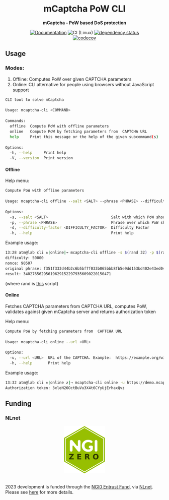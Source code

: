 <div align="center">
  <h1>mCaptcha PoW CLI</h1>
  <p>
    <strong>mCaptcha - PoW based DoS protection</strong>
  </p>

[![Documentation](https://img.shields.io/badge/docs-master-blue)](https://mcaptcha.github.io/mCaptcha/mcaptcha_cli/index.html)
![CI (Linux)](<https://github.com/mCaptcha/cli/workflows/CI%20(Linux)/badge.svg>)
[![dependency status](https://deps.rs/repo/github/mCaptcha/cli/status.svg)](https://deps.rs/repo/github/mCaptcha/cli)
<br />
[![codecov](https://codecov.io/gh/mCaptcha/cli/branch/master/graph/badge.svg)](https://codecov.io/gh/mCaptcha/cli)

</div>

## Usage

### Modes:

1. Offline: Computes PoW over given CAPTCHA parameters
2. Online: CLI alternative for people using browsers without JavaScript
   support

```bash
CLI tool to solve mCaptcha

Usage: mcaptcha-cli <COMMAND>

Commands:
  offline  Compute PoW with offline parameters
  online   Compute PoW by fetching parameters from  CAPTCHA URL
  help     Print this message or the help of the given subcommand(s)

Options:
  -h, --help     Print help
  -V, --version  Print version
```

#### Offline

Help menu:

```bash
Compute PoW with offline parameters

Usage: mcaptcha-cli offline --salt <SALT> --phrase <PHRASE> --difficulty-factor <DIFFICULTY_FACTOR>

Options:
  -s, --salt <SALT>                            Salt with which PoW should be computed
  -p, --phrase <PHRASE>                        Phrase over which PoW should be computed
  -d, --difficulty-factor <DIFFICULTY_FACTOR>  Difficulty Factor
  -h, --help                                   Print help
```

Example usage:

```bash
13:28 atm@lab cli ±|online|→ mcaptcha-cli offline -s $(rand 32) -p $(rand 32) -d 50000
difficulty: 50000
nonce: 90507
original phrase: f351f333d44b2c6b5bf7f033b065bbb8fb5e9dd153bd402e43ed04425f5a3859
result: 340276562956196291522979356090220150471
```

(where rand is
[this](https://github.com/realaravinth/dotfiles/blob/6fc6c87cc912e17488a35c0d3327ecf393221270/scripts/rand#L20)
script)

#### Online

Fetches CAPTCHA parameters from CAPTCHA URL, computes PoW, validates
against given mCaptcha server and returns authorization token

Help menu:

```bash
Compute PoW by fetching parameters from  CAPTCHA URL

Usage: mcaptcha-cli online --url <URL>

Options:
  -u, --url <URL>  URL of the CAPTCHA. Example:  https://example.org/widget?sitekey=foo
  -h, --help       Print help
```

Example usage:

```bash
13:32 atm@lab cli ±|online ✗|→ mcaptcha-cli online -u https://demo.mcaptcha.org/widget?sitekey=pHy0AktWyOKuxZDzFfoaewncWecCHo23
Authorization token: 3xleN26OctBuVu3X4t6CYyUjErhaxQvz
```

## Funding

### NLnet

<div align="center">
	<img
		height="150px"
		alt="NLnet NGIZero logo"
		src="./docs/third-party/NGIZero-green.hex.svg"
	/>
</div>

<br />

2023 development is funded through the [NGI0 Entrust
Fund](https://nlnet.nl/entrust), via [NLnet](https://nlnet.nl/). Please
see [here](https://nlnet.nl/project/mCaptcha/) for more details.
